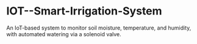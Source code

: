 # IOT--Smart-Irrigation-System
An IoT-based system to monitor soil moisture, temperature, and humidity, with automated watering via a solenoid valve.
